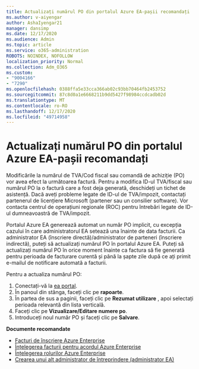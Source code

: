 ```yaml
---
title: Actualizați numărul PO din portalul Azure EA-pașii recomandați
ms.author: v-aiyengar
author: AshaIyengar21
manager: dansimp
ms.date: 12/17/2020
ms.audience: Admin
ms.topic: article
ms.service: o365-administration
ROBOTS: NOINDEX, NOFOLLOW
localization_priority: Normal
ms.collection: Adm_O365
ms.custom:
- "9004166"
- "7290"
ms.openlocfilehash: 0388ffa5e33cca366ab02c93bb70464fb2453752
ms.sourcegitcommit: 87c8d0a1e6668211b9dd5427f98984ccdcadb02d
ms.translationtype: MT
ms.contentlocale: ro-RO
ms.lasthandoff: 12/17/2020
ms.locfileid: "49714958"
---
```

# <a name="update-po-number-in-azure-ea-portal---recommended-steps"></a>Actualizați numărul PO din portalul Azure EA-pașii recomandați

Modificările la numărul de TVA/Cod fiscal sau comandă de achiziție (PO) vor avea efect la următoarea factură. Pentru a modifica ID-ul TVA/fiscal sau numărul PO la o factură care a fost deja generată, deschideți un tichet de asistență. Dacă aveți probleme legate de ID-ul de TVA/impozit, contactați partenerul de licențiere Microsoft (partener sau un consilier software). Vor contacta centrul de operațiuni regionale (ROC) pentru întrebări legate de ID-ul dumneavoastră de TVA/impozit. 

Portalul Azure EA generează automat un număr PO implicit, cu excepția cazului în care administratorul EA setează una înainte de data facturii. Ca administrator EA (înscriere directă)/administrator de parteneri (înscriere indirectă), puteți să actualizați numărul PO în portalul Azure EA. Puteți să actualizați numărul PO în orice moment înainte ca factura să fie generată pentru perioada de facturare curentă și până la șapte zile după ce ați primit e-mailul de notificare automată a facturii.    

Pentru a actualiza numărul PO:

1. Conectați-vă la [ea portal](https://ea.azure.com/).
1. În panoul din stânga, faceți clic pe **rapoarte**.
1. În partea de sus a paginii, faceți clic pe **Rezumat utilizare** , apoi selectați perioada relevantă din lista verticală.
1. Faceți clic pe **Vizualizare/Editare numere po**.
1. Introduceți noul număr PO și faceți clic pe **Salvare**.

**Documente recomandate** 

- [Facturi de înscriere Azure Enterprise](https://docs.microsoft.com/azure/billing/billing-ea-portal-enrollment-invoices) 
- [Înțelegerea facturii pentru acordul Azure Enterprise](https://docs.microsoft.com/azure/billing/billing-understand-your-bill-ea)  
- [Înțelegerea rolurilor Azure Enterprise](https://docs.microsoft.com/azure/billing/billing-understand-your-bill-ea) 
- [Crearea unui alt administrator de întreprindere (administrator EA)](https://docs.microsoft.com/azure/cost-management-billing/manage/ea-portal-administration#create-another-enterprise-administrator) 
